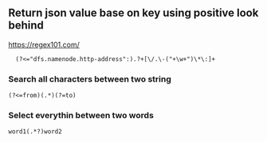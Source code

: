 ## Return json value base on key using positive look behind
https://regex101.com/
```
  (?<="dfs.namenode.http-address":).?+[\/.\-("+\w+")\*\:]+
```

### Search all characters between two string
```
(?<=from)(.*)(?=to)
```

### Select everythin between two words
```
word1(.*?)word2
```
